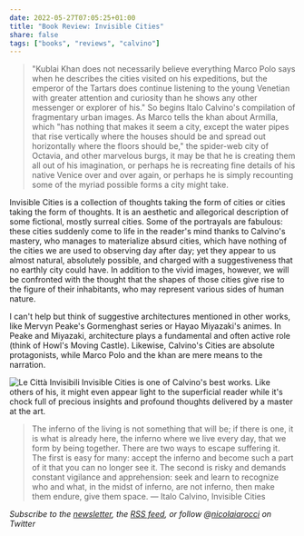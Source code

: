 ```yaml
---
date: 2022-05-27T07:05:25+01:00
title: "Book Review: Invisible Cities"
share: false
tags: ["books", "reviews", "calvino"]
---
```

> "Kublai Khan does not necessarily believe everything Marco Polo says when he
> describes the cities visited on his expeditions, but the emperor of the
> Tartars does continue listening to the young Venetian with greater attention
> and curiosity than he shows any other messenger or explorer of his." So
> begins Italo Calvino's compilation of fragmentary urban images. As Marco
> tells the khan about Armilla, which "has nothing that makes it seem a city,
> except the water pipes that rise vertically where the houses should be and
> spread out horizontally where the floors should be," the spider-web city of
> Octavia, and other marvelous burgs, it may be that he is creating them all
> out of his imagination, or perhaps he is recreating fine details of his
> native Venice over and over again, or perhaps he is simply recounting some of
> the myriad possible forms a city might take.

Invisible Cities is a collection of thoughts taking the form of cities or
cities taking the form of thoughts. It is an aesthetic and allegorical
description of some fictional, mostly surreal cities. Some of the portrayals
are fabulous: these cities suddenly come to life in the reader's mind thanks to
Calvino's mastery, who manages to materialize absurd cities, which have nothing
of the cities we are used to observing day after day; yet they appear to us
almost natural, absolutely possible, and charged with a suggestiveness that no
earthly city could have. In addition to the vivid images, however, we will be
confronted with the thought that the shapes of those cities give rise to the
figure of their inhabitants, who may represent various sides of human nature.

I can't help but think of suggestive architectures mentioned in other works,
like Mervyn Peake's Gormenghast series or Hayao Miyazaki's animes. In Peake and
Miyazaki, architecture plays a fundamental and often active role (think of
Howl's Moving Castle). Likewise, Calvino's Cities are absolute protagonists,
while Marco Polo and the khan are mere means to the narration.

![Le Città Invisibili](/images/citta-invisibili.jpg#right)
Invisible Cities is one of Calvino's best works. Like others of his, it might
even appear light to the superficial reader while it's chock full of precious
insights and profound thoughts delivered by a master at the art.

> The inferno of the living is not something that will be; if there is one, it
> is what is already here, the inferno where we live every day, that we form by
> being together. There are two ways to escape suffering it. The first is easy
> for many: accept the inferno and become such a part of it that you can no
> longer see it. The second is risky and demands constant vigilance and
> apprehension: seek and learn to recognize who and what, in the midst of
> inferno, are not inferno, then make them endure, give them space. ― Italo
> Calvino, Invisible Cities 

*Subscribe to the [newsletter][nl], the [RSS feed][rss], or follow @[nicolaiarocci][tw] on Twitter*

 [rss]: https://nicolaiarocci.com/index.xml
 [tw]: http://twitter.com/nicolaiarocci
 [nl]: https://nicolaiarocci.substack.com
